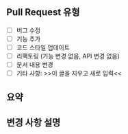 ## Pull Request 유형
<!-- "x"를 사용하여 이 Pull Request에 해당하는 것을 체크해주세요. -->

- [ ] 버그 수정
- [ ] 기능 추가
- [ ] 코드 스타일 업데이트
- [ ] 리팩토링 (기능 변경 없음, API 변경 없음)
- [ ] 문서 내용 변경
- [ ] 기타 사항: >>이 글을 지우고 새로 입력<<

## 요약







## 변경 사항 설명





